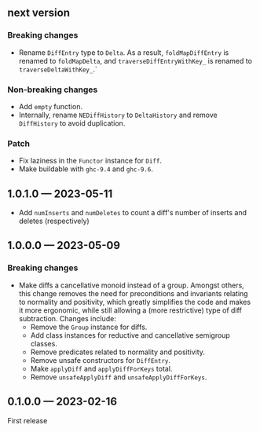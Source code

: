 ## next version

### Breaking changes

* Rename `DiffEntry` type to `Delta`. As a result, `foldMapDiffEntry` is renamed
  to `foldMapDelta`, and `traverseDiffEntryWithKey_` is renamed to
  `traverseDeltaWithKey_`.`

### Non-breaking changes

* Add `empty` function.
* Internally, rename `NEDiffHistory` to `DeltaHistory` and remove `DiffHistory`
  to avoid duplication.

### Patch

* Fix laziness in the `Functor` instance for `Diff`.
* Make buildable with `ghc-9.4` and `ghc-9.6`.

## 1.0.1.0 — 2023-05-11

* Add `numInserts` and `numDeletes` to count a diff's number of inserts and
  deletes (respectively)

## 1.0.0.0 — 2023-05-09

### Breaking changes

* Make diffs a cancellative monoid instead of a group. Amongst others, this
  change removes the need for preconditions and invariants relating to normality
  and positivity, which greatly simplifies the code and makes it more ergonomic,
  while still allowing a (more restrictive) type of diff subtraction. Changes
  include:
  * Remove the `Group` instance for diffs.
  * Add class instances for reductive and cancellative semigroup classes.
  * Remove predicates related to normality and positivity.
  * Remove unsafe constructors for `DiffEntry`.
  * Make `applyDiff` and `applyDiffForKeys` total.
  * Remove `unsafeApplyDiff` and `unsafeApplyDiffForKeys`.

## 0.1.0.0 — 2023-02-16

First release
